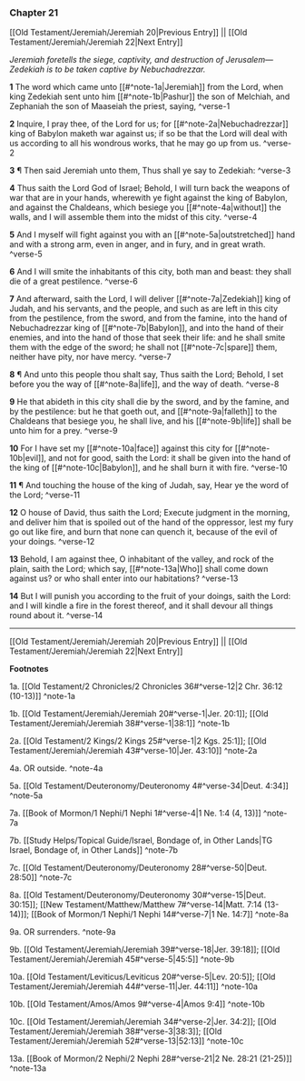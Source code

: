 ### Chapter 21

[[Old Testament/Jeremiah/Jeremiah 20|Previous Entry]]  ||  [[Old Testament/Jeremiah/Jeremiah 22|Next Entry]]

*Jeremiah foretells the siege, captivity, and destruction of Jerusalem—Zedekiah is to be taken captive by Nebuchadrezzar.*

**1**  The word which came unto [[#^note-1a|Jeremiah]] from the Lord, when king Zedekiah sent unto him [[#^note-1b|Pashur]] the son of Melchiah, and Zephaniah the son of Maaseiah the priest, saying, ^verse-1

**2**  Inquire, I pray thee, of the Lord for us; for [[#^note-2a|Nebuchadrezzar]] king of Babylon maketh war against us; if so be that the Lord will deal with us according to all his wondrous works, that he may go up from us. ^verse-2

**3**  ¶ Then said Jeremiah unto them, Thus shall ye say to Zedekiah: ^verse-3

**4**  Thus saith the Lord God of Israel; Behold, I will turn back the weapons of war that are in your hands, wherewith ye fight against the king of Babylon, and against the Chaldeans, which besiege you [[#^note-4a|without]] the walls, and I will assemble them into the midst of this city. ^verse-4

**5**  And I myself will fight against you with an [[#^note-5a|outstretched]] hand and with a strong arm, even in anger, and in fury, and in great wrath. ^verse-5

**6**  And I will smite the inhabitants of this city, both man and beast: they shall die of a great pestilence. ^verse-6

**7**  And afterward, saith the Lord, I will deliver [[#^note-7a|Zedekiah]] king of Judah, and his servants, and the people, and such as are left in this city from the pestilence, from the sword, and from the famine, into the hand of Nebuchadrezzar king of [[#^note-7b|Babylon]], and into the hand of their enemies, and into the hand of those that seek their life: and he shall smite them with the edge of the sword; he shall not [[#^note-7c|spare]] them, neither have pity, nor have mercy. ^verse-7

**8**  ¶ And unto this people thou shalt say, Thus saith the Lord; Behold, I set before you the way of [[#^note-8a|life]], and the way of death. ^verse-8

**9**  He that abideth in this city shall die by the sword, and by the famine, and by the pestilence: but he that goeth out, and [[#^note-9a|falleth]] to the Chaldeans that besiege you, he shall live, and his [[#^note-9b|life]] shall be unto him for a prey. ^verse-9

**10**  For I have set my [[#^note-10a|face]] against this city for [[#^note-10b|evil]], and not for good, saith the Lord: it shall be given into the hand of the king of [[#^note-10c|Babylon]], and he shall burn it with fire. ^verse-10

**11**  ¶ And touching the house of the king of Judah, say, Hear ye the word of the Lord; ^verse-11

**12**  O house of David, thus saith the Lord; Execute judgment in the morning, and deliver him that is spoiled out of the hand of the oppressor, lest my fury go out like fire, and burn that none can quench it, because of the evil of your doings. ^verse-12

**13**  Behold, I am against thee, O inhabitant of the valley, and rock of the plain, saith the Lord; which say, [[#^note-13a|Who]] shall come down against us? or who shall enter into our habitations? ^verse-13

**14**  But I will punish you according to the fruit of your doings, saith the Lord: and I will kindle a fire in the forest thereof, and it shall devour all things round about it. ^verse-14


---
[[Old Testament/Jeremiah/Jeremiah 20|Previous Entry]]  ||  [[Old Testament/Jeremiah/Jeremiah 22|Next Entry]]


**Footnotes**


1a. [[Old Testament/2 Chronicles/2 Chronicles 36#^verse-12|2 Chr. 36:12 (10-13)]] ^note-1a

1b. [[Old Testament/Jeremiah/Jeremiah 20#^verse-1|Jer. 20:1]]; [[Old Testament/Jeremiah/Jeremiah 38#^verse-1|38:1]] ^note-1b

2a. [[Old Testament/2 Kings/2 Kings 25#^verse-1|2 Kgs. 25:1]]; [[Old Testament/Jeremiah/Jeremiah 43#^verse-10|Jer. 43:10]] ^note-2a

4a. OR outside. ^note-4a

5a. [[Old Testament/Deuteronomy/Deuteronomy 4#^verse-34|Deut. 4:34]] ^note-5a

7a. [[Book of Mormon/1 Nephi/1 Nephi 1#^verse-4|1 Ne. 1:4 (4, 13)]] ^note-7a

7b. [[Study Helps/Topical Guide/Israel, Bondage of, in Other Lands|TG Israel, Bondage of, in Other Lands]] ^note-7b

7c. [[Old Testament/Deuteronomy/Deuteronomy 28#^verse-50|Deut. 28:50]] ^note-7c

8a. [[Old Testament/Deuteronomy/Deuteronomy 30#^verse-15|Deut. 30:15]]; [[New Testament/Matthew/Matthew 7#^verse-14|Matt. 7:14 (13-14)]]; [[Book of Mormon/1 Nephi/1 Nephi 14#^verse-7|1 Ne. 14:7]] ^note-8a

9a. OR surrenders. ^note-9a

9b. [[Old Testament/Jeremiah/Jeremiah 39#^verse-18|Jer. 39:18]]; [[Old Testament/Jeremiah/Jeremiah 45#^verse-5|45:5]] ^note-9b

10a. [[Old Testament/Leviticus/Leviticus 20#^verse-5|Lev. 20:5]]; [[Old Testament/Jeremiah/Jeremiah 44#^verse-11|Jer. 44:11]] ^note-10a

10b. [[Old Testament/Amos/Amos 9#^verse-4|Amos 9:4]] ^note-10b

10c. [[Old Testament/Jeremiah/Jeremiah 34#^verse-2|Jer. 34:2]]; [[Old Testament/Jeremiah/Jeremiah 38#^verse-3|38:3]]; [[Old Testament/Jeremiah/Jeremiah 52#^verse-13|52:13]] ^note-10c

13a. [[Book of Mormon/2 Nephi/2 Nephi 28#^verse-21|2 Ne. 28:21 (21-25)]] ^note-13a